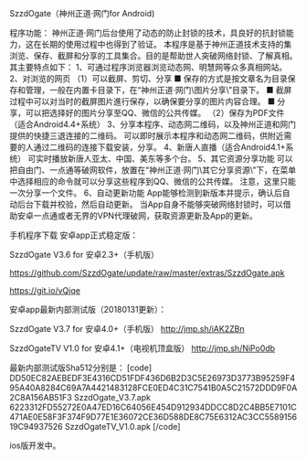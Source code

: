 SzzdOgate（神州正道·网门for Android)

程序功能：
神州正道·网门后台使用了动态的防止封锁的技术，具良好的抗封锁能力，这在长期的使用过程中也得到了验证。
本程序是基于神州正道技术支持的集浏览、保存、截屏和分享的工具集合。目的是帮助世人突破网络封锁、了解真相。
其主要特点如下：
1、可通过程序浏览器浏览动态网、明慧网等众多真相网站。
2、对浏览的网页
（1）可以截屏、剪切、分享
■ 保存的方式是按文章名为目录保存和管理，一般在内置卡目录下，在“神州正道·网门\图片分享\”目录下。
■ 截屏过程中可以对当时的截屏图片進行保存，以确保要分享的图片内容合理。
■ 分享，可以把选择好的图片分享至QQ、微信的公共传媒。
（2）保存为PDF文件（适合Android4.4+系统）
3、分享本程序、动态网二维码，以及神州正道和网门提供的快捷三退连接的二维码。
可以即时展示本程序和动态网二维码，供附近需要的人通过二维码的连接下载安装，分享。
4、新唐人直播（适合Android4.1+系统）
可实时播放新唐人亚太、中国、美东等多个台。
5、其它资源分享功能
可以把自由门、一点通等破网软件，放置在“神州正道·网门\其它分享资源\”下，在菜单中选择相应的命令就可以分享这些程序到QQ、微信的公共传媒。
注意，这里只能一次分享一个文件。
6、自动更新功能
App能够检测到新版本并提示，确认后自动后台下载并校验，然后自动更新。
当App自身不能够突破网络封锁时，可以借助安卓一点通或者无界的VPN代理破网，获取资源更新及App的更新。

手机程序下载
安卓app正式稳定版：

SzzdOgate V3.6 for 安卓2.3+（手机版）

https://github.com/SzzdOgate/update/raw/master/extras/SzzdOgate.apk

https://git.io/vQjqe

安卓app最新内部测试版（20180131更新）：

SzzdOgate V3.7  for 安卓4.0+（手机版）
http://jmp.sh/iAK2ZBn


SzzdOgateTV V1.0  for 安卓4.1+（电视机顶盒版）
http://jmp.sh/NiPo0db


最新内部测试版Sha512分别是：
[code]
DD50EC82AEBEDF3E4316CD51FDF436D6B2D3C5E26973D3773B95259F495A40A8284C69A7A4421483128FCE0ED4C31C7541B0A5C21572DDD9F0A2C8A156AB51F3  SzzdOgate_V3.7.apk
6223312FD55272E0A47ED16C64056E454D912934DDCC8D2C4BB5E7101C471AE0E58F3F374F9D77E1E36072CE36D588DE8C75E6312AC3CC558915619C94937526  SzzdOgateTV_V1.0.apk
[/code]

ios版开发中。
